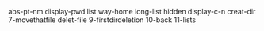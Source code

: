 abs-pt-nm
display-pwd
list
way-home
long-list
hidden
display-c-n
creat-dir
7-movethatfile
delet-file
9-firstdirdeletion
10-back
11-lists
